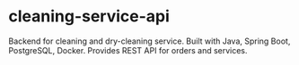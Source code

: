 # cleaning-service-api
Backend for cleaning and dry-cleaning service. Built with Java, Spring Boot, PostgreSQL, Docker. Provides REST API for orders and services.
